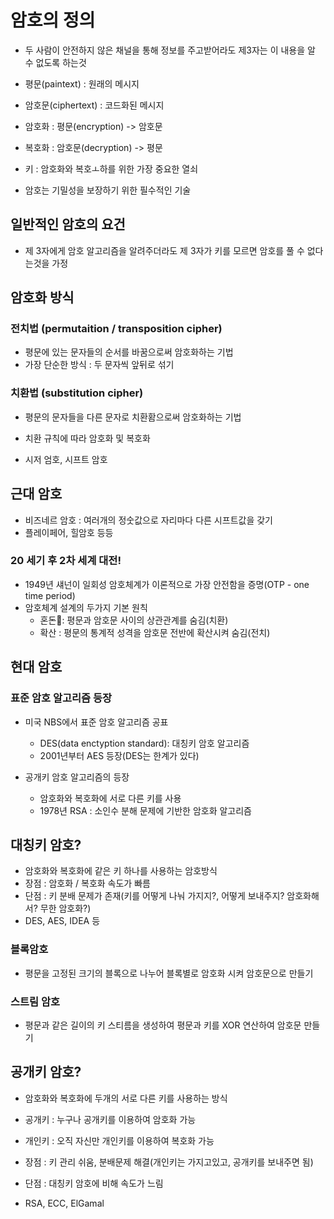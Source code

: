 # 암호의 정의
- 두 사람이 안전하지 않은 채널을 통해 정보를 주고받어라도 제3자는 이 내용을 알 수 없도록 하는것
- 평문(paintext) : 원래의 메시지
- 암호문(ciphertext) : 코드화된 메시지
- 암호화 : 평문(encryption) -> 암호문
- 복호화 : 암호문(decryption) -> 평문

- 키 : 암호화와 복호ㅗ하를 위한 가장 중요한 열쇠
- 암호는 기밀성을 보장하기 위한 필수적인 기술

## 일반적인 암호의 요건
- 제 3자에게 암호 알고리즘을 알려주더라도 제 3자가 키를 모르면 암호를 풀 수 없다는것을 가정
## 암호화 방식
### 전치법 (permutaition / transposition cipher)
- 평문에 있는 문자들의 순서를 바꿈으로써 암호화하는 기법
- 가장 단순한 방식 : 두 문자씩 앞뒤로 섞기

### 치환법 (substitution cipher)
- 평문의 문자들을 다른 문자로 치환홤으로써 암호화하는 기법
- 치환 규칙에 따라 암호화 및 복호화

- 시저 엄호, 시프트 암호
## 근대 암호
- 비즈네르 암호 : 여러개의 정숫값으로 자리마다 다른 시프트값을 갖기
- 플레이페어, 힐암호 등등

### 20 세기 후 2차 세계 대전!
- 1949년 섀넌이 일회성 암호체계가 이론적으로 가장 안전함을 증명(OTP - one time period)
- 암호체계 설계의 두가지 기본 원칙
  - 혼돈: 평문과 암호문 사이의 상관관계를 숨김(치환)
  - 확산 : 평문의 통계적 성격을 암호문 전반에 확산시켜 숨김(전치)

## 현대 암호
### 표준 암호 알고리즘 등장
- 미국 NBS에서 표준 암호 알고리즘 공표
  - DES(data enctyption standard): 대칭키 암호 알고리즘
  - 2001년부터 AES 등장(DES는 한계가 있다)

- 공개키 암호 알고리즘의 등장
  - 암호화와 복호화에 서로 다른 키를 사용
  - 1978년 RSA : 소인수 분해 문제에 기반한 암호화 알고리즘

## 대칭키 암호?
- 암호화와 복호화에 같은 키 하나를 사용하는 암호방식
- 장점 : 암호화 / 복호화 속도가 빠름
- 단점 : 키 분배 문제가 존재(키를 어떻게 나눠 가지지?, 어떻게 보내주지? 암호화해서? 무한 암호화?)
- DES, AES, IDEA 등

### 블록암호
- 평문을 고정된 크기의 블록으로 나누어 블록별로 암호화 시켜 암호문으로 만들기
### 스트림 암호
- 평문과 같은 길이의 키 스티름을 생성하여 평문과 키를 XOR 연산하여 암호문 만들기

## 공개키 암호?
- 암호화와 복호화에 두개의 서로 다른 키를 사용하는 방식
- 공개키 : 누구나 공개키를 이용하여 암호화 가능
- 개인키 : 오직 자신만 개인키를 이용하여 복호화 가능

- 장점 : 키 관리 쉬움, 분배문제 해결(개인키는 가지고있고, 공개키를 보내주면 됨)
- 단점 : 대칭키 암호에 비해 속도가 느림
- RSA, ECC, ElGamal


  
